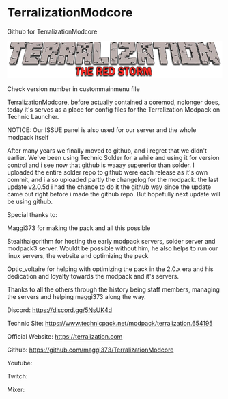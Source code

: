 # TerralizationModcore
Github for TerralizationModcore

![Alt text](https://raw.githubusercontent.com/maggi373/TerralizationModcore/master/resources/terralization/textures/gui/terralization.png)


Check version number in custommainmenu file

TerralizationModcore, before actually contained a coremod, nolonger does, today it's serves as a place for config files for the Terralization Modpack on Technic Launcher.

NOTICE: Our ISSUE panel is also used for our server and the whole modpack itself

After many years we finally moved to github, and i regret that we didn't earlier. We've been using Technic Solder for a while and using it for version control and i see now that github is waaay supererior than solder. I uploaded the entire solder repo to github were each release as it's own commit, and i also uploaded partly the changelog for the modpack. the last update v2.0.5d i had the chance to do it the github way since the update came out right before i made the github repo. But hopefully next update will be using github.

Special thanks to:

Maggi373 for making the pack and all this possible

Stealthalgorithm for hosting the early modpack servers, solder server and modpack3 server. Wouldt be possible without him, he also helps to run our linux servers, the website and optimizing the pack

Optic_voltaire for helping with optimizing the pack in the 2.0.x era and his dedication and loyalty towards the modpack and it's servers.

Thanks to all the others through the history being staff members, managing the servers and helping maggi373 along the way.

Discord: https://discord.gg/5NsUK4d

Technic Site: https://www.technicpack.net/modpack/terralization.654195

Official Website: https://terralization.com

Github: https://github.com/maggi373/TerralizationModcore


Youtube:

Twitch:

Mixer:
